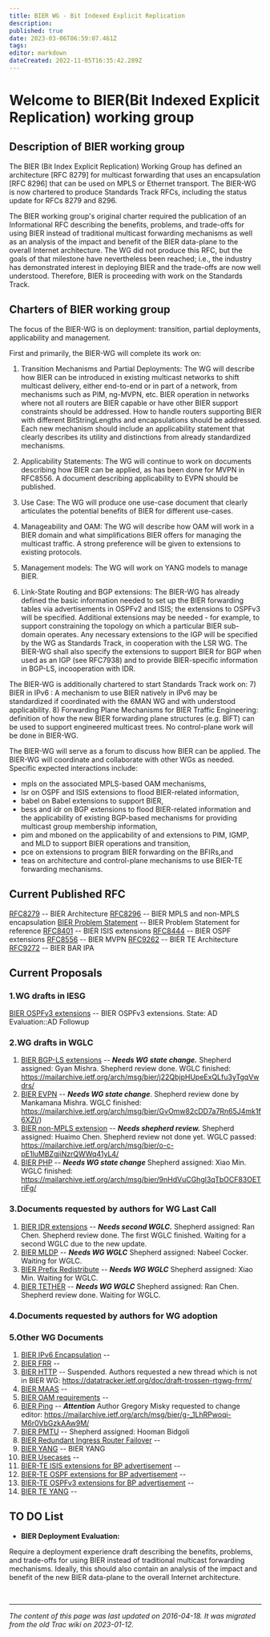 ```yaml
---
title: BIER WG - Bit Indexed Explicit Replication
description: 
published: true
date: 2023-03-06T06:59:07.461Z
tags: 
editor: markdown
dateCreated: 2022-11-05T16:35:42.289Z
---
```


# Welcome to BIER(Bit Indexed Explicit Replication) working group

## Description of BIER working group

The BIER (Bit Index Explicit Replication) Working Group has defined an architecture [RFC 8279] for multicast forwarding that uses an encapsulation [RFC 8296] that can be used on MPLS or Ethernet transport.
The BIER-WG is now chartered to produce Standards Track RFCs, including the status update for RFCs 8279 and 8296.

The BIER working group's original charter required the publication of an Informational RFC describing the benefits, problems, and trade-offs for using BIER instead of traditional multicast forwarding mechanisms as well as an analysis of the impact and benefit of the BIER data-plane to the overall Internet architecture. The WG did not produce this RFC, but the goals of that milestone have nevertheless been reached; i.e., the industry has demonstrated interest in deploying BIER and the trade-offs are now well understood. Therefore, BIER is proceeding with work on the Standards Track.

## Charters of BIER working group

The focus of the BIER-WG is on deployment: transition, partial deployments, applicability and management.

First and primarily, the BIER-WG will complete its work on:

1) Transition Mechanisms and Partial Deployments: The WG will describe how BIER can be introduced in existing multicast networks to shift multicast delivery, either end-to-end or in part of a network, from mechanisms such as PIM, ng-MVPN, etc. BIER operation in networks where not all routers are BIER capable or have other BIER support constraints should be addressed. How to handle routers supporting BIER with different BitStringLengths and encapsulations should be addressed. Each new mechanism should include an applicability statement that clearly describes its utility and distinctions from already standardized mechanisms.

2) Applicability Statements: The WG will continue to work on documents describing how BIER can be applied, as has been done for MVPN in RFC8556. A document describing applicability to EVPN should be published.

3) Use Case: The WG will produce one use-case document that clearly articulates the potential benefits of BIER for different use-cases.

4) Manageability and OAM: The WG will describe how OAM will work in a BIER domain and what simplifications BIER offers for managing the multicast traffic. A strong preference will be given to extensions to existing protocols.

5) Management models: The WG will work on YANG models to manage BIER.

6) Link-State Routing and BGP extensions: The BIER-WG has already defined the basic information needed to set up the BIER forwarding tables via advertisements in OSPFv2 and ISIS; the extensions to OSPFv3 will be specified. Additional extensions may be needed - for example, to support constraining the topology on which a particular BIER sub-domain operates. Any necessary extensions to the IGP will be specified by the WG as Standards Track, in cooperation with the LSR WG. The BIER-WG shall also specify the extensions to support BIER for BGP when used as an IGP (see RFC7938) and to provide BIER-specific information in BGP-LS, incooperation with IDR.

The BIER-WG is additionally chartered to start Standards Track work on:
7) BIER in IPv6 : A mechanism to use BIER natively in IPv6 may be standardized if coordinated with the 6MAN WG and with understood applicability.
8) Forwarding Plane Mechanisms for BIER Traffic Engineering: definition of how the new BIER forwarding plane structures (e.g. BIFT) can be used to support engineered multicast trees. No control-plane work will be done in BIER-WG.

The BIER-WG will serve as a forum to discuss how BIER can be applied. The BIER-WG will coordinate and collaborate with other WGs as needed. Specific
expected interactions include:
* mpls on the associated MPLS-based OAM mechanisms,
* lsr on OSPF and ISIS extensions to flood BIER-related information,
* babel on Babel extensions to support BIER,
* bess and idr on BGP extensions to flood BIER-related information and the applicability of existing BGP-based mechanisms for providing multicast group membership information,
* pim and mboned on the applicability of and extensions to PIM, IGMP, and MLD to support BIER operations and transition,
* pce on extensions to program BIER forwarding on the BFIRs,and
* teas on architecture and control-plane mechanisms to use BIER-TE forwarding mechanisms. 

## Current Published RFC

[RFC8279](https://datatracker.ietf.org/doc/rfc8279/) -- BIER Architecture
[RFC8296](https://datatracker.ietf.org/doc/rfc8296/) -- BIER MPLS and non-MPLS encapsulation
[BIER Problem Statement](https://datatracker.ietf.org/doc/draft-ietf-bier-problem-statement/) -- BIER Problem Statement for reference
[RFC8401](https://datatracker.ietf.org/doc/rfc8401/) -- BIER ISIS extensions
[RFC8444](https://datatracker.ietf.org/doc/rfc8444/) -- BIER OSPF extensions
[RFC8556](https://datatracker.ietf.org/doc/rfc8556/) -- BIER MVPN
[RFC9262](https://datatracker.ietf.org/doc/rfc9262/) -- BIER TE Architecture
[RFC9272](https://datatracker.ietf.org/doc/rfc9272/) -- BIER BAR IPA

## Current Proposals

### 1.WG drafts in IESG
[BIER OSPFv3 extensions](https://datatracker.ietf.org/doc/draft-ietf-bier-ospfv3-extensions/) -- BIER OSPFv3 extensions. State: AD Evaluation::AD Followup

### 2.WG drafts in WGLC
1. [BIER BGP-LS extensions](https://datatracker.ietf.org/doc/draft-ietf-bier-bgp-ls-bier-ext/) -- ***Needs WG state change.*** 
Shepherd assigned: Gyan Mishra. Shepherd review done. 
WGLC finished: https://mailarchive.ietf.org/arch/msg/bier/j22QbjpHUpeExQLfu3yTgqVwdrs/
1. [BIER EVPN](https://datatracker.ietf.org/doc/draft-ietf-bier-evpn/) -- ***Needs WG state change***.
Shepherd review done by Mankamana Mishra.
WGLC finished: https://mailarchive.ietf.org/arch/msg/bier/GvOmw82cDD7a7Rn65J4mk1f6XZI/)
1. [BIER non-MPLS extension](https://datatracker.ietf.org/doc/draft-ietf-bier-lsr-non-mpls-extensions/) -- ***Needs shepherd review.***
Shepherd assigned: Huaimo Chen. Shepherd review not done yet. 
WGLC passed: https://mailarchive.ietf.org/arch/msg/bier/o-c-pE1luMBZgjiNzrQWWq41yL4/
1. [BIER PHP](https://datatracker.ietf.org/doc/draft-ietf-bier-php/) -- ***Needs WG state change*** 
Shepherd assigned: Xiao Min.
WGLC finished: https://mailarchive.ietf.org/arch/msg/bier/9nHdVuCGhgl3qTbOCF83OETriFg/

### 3.Documents requested by authors for WG Last Call
1. [BIER IDR extensions](https://datatracker.ietf.org/doc/draft-ietf-bier-idr-extensions/) -- ***Needs second WGLC.***
Shepherd assigned: Ran Chen. Shepherd review done. 
The first WGLC finished. Waiting for a second WGLC due to the new update.
1. [BIER MLDP](https://datatracker.ietf.org/doc/draft-ietf-bier-mldp-signaling-over-bier/) -- ***Needs WG WGLC*** 
Shepherd assigned: Nabeel Cocker.
Waiting for WGLC.
1. [BIER Prefix Redistribute](https://datatracker.ietf.org/doc/draft-ietf-bier-prefix-redistribute/) -- ***Needs WG WGLC*** 
Shepherd assigned: Xiao Min.
Waiting for WGLC.
1. [BIER TETHER](https://datatracker.ietf.org/doc/draft-ietf-bier-tether/) -- ***Needs WG WGLC*** 
Shepherd assigned: Ran Chen. Shepherd review done.
Waiting for WGLC. 

### 4.Documents requested by authors for WG adoption

### 5.Other WG Documents
1. [BIER IPv6 Encapsulation](https://datatracker.ietf.org/doc/draft-ietf-bier-bierin6/) -- 
1. [BIER FRR](https://datatracker.ietf.org/doc/draft-ietf-bier-frr/) -- 
1. [BIER HTTP](https://datatracker.ietf.org/doc/draft-ietf-bier-multicast-http-response/) -- 
Suspended. Authors requested a new thread which is not in BIER WG: https://datatracker.ietf.org/doc/draft-trossen-rtgwg-frrm/
1. [BIER MAAS](https://datatracker.ietf.org/doc/draft-ietf-bier-multicast-as-a-service/) -- 
1. [BIER OAM requirements](http://tools.ietf.org/wg/bier/draft-ietf-bier-oam-requirements/) -- 
1. [BIER Ping](https://datatracker.ietf.org/doc/draft-ietf-bier-ping/) -- ***Attention***
Author Gregory Misky requested to change editor: https://mailarchive.ietf.org/arch/msg/bier/g-_1LhRPwoqi-M6r0VbGzkAAw9M/
1. [BIER PMTU](https://datatracker.ietf.org/doc/draft-ietf-bier-path-mtu-discovery/) -- 
Shepherd assigned: Hooman Bidgoli
1. [BIER Redundant Ingress Router Failover](https://datatracker.ietf.org/doc/draft-ietf-bier-source-protection/) -- 
1. [BIER YANG](http://tools.ietf.org/id/draft-chh-bier-bier-yang-03.txt/) -- BIER YANG
1. [BIER Usecases](http://tools.ietf.org/wg/bier/draft-ietf-bier-use-cases/) -- 
1. [BIER-TE ISIS extensions for BP advertisement](https://datatracker.ietf.org/doc/draft-ietf-bier-te-isis/) -- 
1. [BIER-TE OSPF extensions for BP advertisement](https://datatracker.ietf.org/doc/draft-ietf-bier-te-ospf/) -- 
1. [BIER-TE OSPFv3 extensions for BP advertisement](https://datatracker.ietf.org/doc/draft-ietf-bier-te-ospfv3/) -- 
1. [BIER TE YANG](https://tools.ietf.org/id/draft-zhang-bier-te-yang-01.txt/) -- 




## TO DO List

 - **BIER Deployment Evaluation:** 

Require a deployment experience draft describing the benefits, problems, and trade-offs for using BIER instead of traditional multicast forwarding mechanisms. Ideally, this should also contain an analysis of the impact and benefit of the new BIER data-plane to the overall Internet architecture.

&nbsp;
&nbsp;
&nbsp;

---

*The content of this page was last updated on 2016-04-18. It was migrated from the old Trac wiki on 2023-01-12.*
